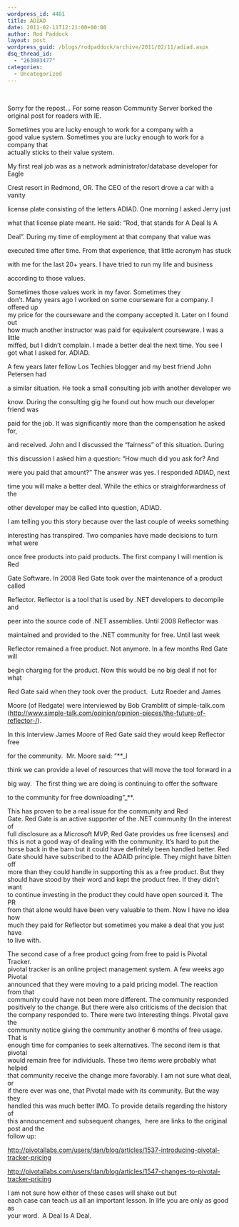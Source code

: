 ```yaml
---
wordpress_id: 4481
title: ADIAD
date: 2011-02-11T12:21:00+00:00
author: Rod Paddock
layout: post
wordpress_guid: /blogs/rodpaddock/archive/2011/02/11/adiad.aspx
dsq_thread_id:
  - "263003477"
categories:
  - Uncategorized
---
```

&nbsp;

<p class="MsoNormal">
  Sorry for the repost&#8230; For some reason Community Server borked the original post for readers with IE.
</p>

<p class="MsoNormal">
  Sometimes you are lucky enough to work for a company with a<br /> good value system. Sometimes you are lucky enough to work for a company that<br /> actually sticks to their value system.
</p>

My first real job was as a network administrator/database developer for Eagle
  
Crest resort in Redmond, OR. The CEO of the resort drove a car with a vanity
  
license plate consisting of the letters ADIAD. One morning I asked Jerry just
  
what that license plate meant. He said: &#8220;Rod, that stands for A Deal Is A
  
Deal&#8221;. During my time of employment at that company that value was
  
executed time after time. From that experience, that little acronym has stuck
  
with me for the last 20+ years. I have tried to run my life and business
  
according to those values.

<p class="MsoNormal">
  Sometimes those values work in my favor. Sometimes they<br /> don&#8217;t. Many years ago I worked on some courseware for a company. I offered up<br /> my price for the courseware and the company accepted it. Later on I found out<br /> how much another instructor was paid for equivalent courseware. I was a little<br /> miffed, but I didn&#8217;t complain. I made a better deal the next time. You see I<br /> got what I asked for. ADIAD.
</p>

A few years later fellow Los Techies blogger and my best friend John Petersen had
  
a similar situation. He took a small consulting job with another developer we
  
know. During the consulting gig he found out how much our developer friend was
  
paid for the job. It was significantly more than the compensation he asked for,
  
and received. John and I discussed the &#8220;fairness&#8221; of this situation. During
  
this discussion I asked him a question: &#8220;How much did you ask for? And
  
were you paid that amount?&#8221; The answer was yes. I responded ADIAD, next
  
time you will make a better deal. While the ethics or straighforwardness of the
  
other developer may be called into question, ADIAD.

I am telling you this story because over the last couple of weeks something
  
interesting has transpired. Two companies have made decisions to turn what were
  
once free products into paid products. The first company I will mention is Red
  
Gate Software. In 2008 Red Gate took over the maintenance of a product called
  
Reflector. Reflector is a tool that is used by .NET developers to decompile and
  
peer into the source code of .NET assemblies. Until 2008 Reflector was
  
maintained and provided to the .NET community for free. Until last week
  
Reflector remained a free product. Not anymore. In a few months Red Gate will
  
begin charging for the product. Now this would be no big deal if not for what
  
Red Gate said when they took over the product. &nbsp;Lutz Roeder and James
  
Moore (of Redgate) were interviewed by Bob Cramblitt of simple-talk.com (<a href="http://www.simple-talk.com/opinion/opinion-pieces/the-future-of-reflector-/" target="_blank">http://www.simple-talk.com/opinion/opinion-pieces/the-future-of-reflector-/</a>).
  
In this interview James Moore of Red Gate said they would keep Reflector free
  
for the community. <span>&nbsp;</span>Mr. Moore said: &#8220;**_I
  
think we can provide a level of resources that will move the tool forward in a
  
big way.&nbsp; The first thing we are doing is continuing to offer the software
  
to the community for free downloading&#8221;_**. 

<p class="MsoNormal">
  This has proven to be a real issue for the community and Red<br /> Gate. Red Gate is an active supporter of the .NET community (In the interest of<br /> full disclosure as a Microsoft MVP, Red Gate provides us free licenses) and<br /> this is not a good way of dealing with the community. It&#8217;s hard to put the<br /> horse back in the barn but it could have definitely been handled better. Red<br /> Gate should have subscribed to the ADAID principle. They might have bitten off<br /> more than they could handle in supporting this as a free product. But they<br /> should have stood by their word and kept the product free. If they didn&#8217;t want<br /> to continue investing in the product they could have open sourced it. The PR<br /> from that alone would have been very valuable to them. Now I have no idea how<br /> much they paid for Reflector but sometimes you make a deal that you just have<br /> to live with.
</p>

<p class="MsoNormal">
  The second case of a free product going from free to paid is Pivotal Tracker.<br /> pivotal tracker is an online project management system. A few weeks ago Pivotal<br /> announced that they were moving to a paid pricing model. The reaction from that<br /> community could have not been more different. The community responded<br /> positively to the change. But there were also criticisms of the decision that<br /> the company responded to. There were two interesting things. Pivotal gave the<br /> community notice giving the community another 6 months of free usage. That is<br /> enough time for companies to seek alternatives. The second item is that pivotal<br /> would remain free for individuals. These two items were probably what helped<br /> that community receive the change more favorably. I am not sure what deal, or<br /> if there ever was one, that Pivotal made with its community. But the way they<br /> handled this was much better IMO. To provide details regarding the history of<br /> this announcement and subsequent changes, <span>&nbsp;</span>here are links to the original post and the<br /> follow up:
</p>

<p class="MsoNormal">
  <a target="_blank" title="http://pivotallabs.com/users/dan/blog/articles/1537-introducing-pivotal-tracker-pricing" href="http://pivotallabs.com/users/dan/blog/articles/1537-introducing-pivotal-tracker-pricing">http://pivotallabs.com/users/dan/blog/articles/1537-introducing-pivotal-tracker-pricing</a>
</p>

<p class="MsoNormal">
  <a target="_blank" title="http://pivotallabs.com/users/dan/blog/articles/1547-changes-to-pivotal-tracker-pricing" href="http://pivotallabs.com/users/dan/blog/articles/1547-changes-to-pivotal-tracker-pricing">http://pivotallabs.com/users/dan/blog/articles/1547-changes-to-pivotal-tracker-pricing</a>
</p>

<p class="MsoNormal">
  I am not sure how either of these cases will shake out but<br /> each case can teach us all an important lesson. In life you are only as good as<br /> your word. <span>&nbsp;</span>A Deal Is A Deal.
</p>